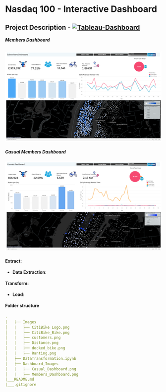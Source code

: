 # Nasdaq 100 - Interactive Dashboard
## Project Description - [![Tableau-Dashboard](https://img.shields.io/badge/Dashboard-Presentation-black?style=flat&logo=atandt)](https://public.tableau.com/views/CitiBike_GalBeeri/CasualRidersDashboard?:language=en-US&publish=yes&:display_count=n&:origin=viz_share_link) 


##### Members Dashboard 
![members_dashboard](https://github.com/Kokolipa/Tableau_CitiBIke/blob/city_main/Dashboard_Images/Members_Dashboard.png)
----------------------------------------------------------------
##### Casual Members Dashboard 
![casual_members_dashboard](https://github.com/Kokolipa/Tableau_CitiBIke/blob/city_main/Dashboard_Images/Casual_Dashboard.png)




#### Extract: 
* **Data Extraction:** 


#### Transform: 

* **Load**: 




#### Folder structure
``` yml
.
│   ├── Images 
│   |   ├── CitiBike Logo.png      
│   |   ├── CitiBike_Bike.png          
│   |   ├── customers.png         
│   |   ├── Distance.png        
│   |   ├── docked_bike.png
│   |   ├── Ranting.png       
│   ├── DataTransformation.ipynb     
│   ├── Dashboard_Images
│   |   ├── Casual_Dashboard.png      
│   |   ├── Members_Dashboard.png     
|___README.md
|___.gitignore                
``` 